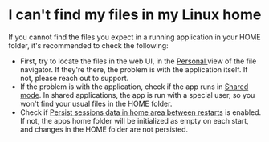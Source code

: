 # I can't find my files in my Linux home

If you cannot find the files you expect in a running application in your HOME folder, it's recommended to check the following:

* First, try to locate the files in the web UI, in the [Personal ](../../../features/file-system-and-storage/file-navigator.md#workspace-vs-personal-files)view of the file navigator. If they're there, the problem is with the application itself. If not, please reach out to support.
* If the problem is with the application, check if the app runs in [Shared mode](../../../features/applications/configuring-applications.md#run-in-shared-mode). In shared applications, the app is run with a special user, so you won't find your usual files in the HOME folder.
* Check if [Persist sessions data in home area between restarts](../../../features/applications/configuring-applications.md#persist-sessions-data-in-home-area-between-restarts) is enabled. If not, the apps home folder will be initialized as empty on each start, and changes in the HOME folder are not persisted.
